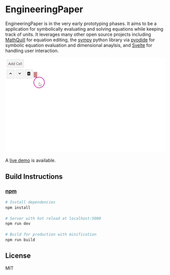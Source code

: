 # EngineeringPaper
EngineeringPaper is in the very early prototyping phases. It aims to be a application for symbolically evaluating and solving equations while keeping track of units. It leverages many other open source projects including [MathQuill](http://mathquill.com/) for equation editing, the [sympy](https://github.com/sympy/sympy) python library via [pyodide](https://github.com/iodide-project/pyodide) for symbolic equation evaluation and dimensional anaylsis, and [Svelte](https://svelte.dev/) for handling user interaction.

![Animated Demo](demo/engineering_paper_demo.webp)

A [live demo](https://mgreminger.github.io/EngineeringPaper/) is available.

## Build Instructions
### [npm](https://www.npmjs.com/)
``` bash
# Install dependencies
npm install

# Server with hot reload at localhost:5000
npm run dev

# Build for production with minification
npm run build
```
## License
MIT

